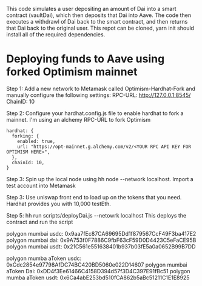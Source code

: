 This code simulates a user depositing an amount of Dai into a smart contract (vaultDai), which then deposits that Dai into Aave. The code then executes a withdrawl of Dai back to the smart contract, and then returns that Dai back to the original user. This repot can be cloned, yarn init should install all of the required dependencies.

# Deploying funds to Aave using forked Optimism mainnet

Step 1: Add a new network to Metamask called Optimism-Hardhat-Fork and manually configure the following settings:
RPC-URL: http://127.0.0.1:8545/  
 ChainID: 10

Step 2: Configure your hardhat.config.js file to enable hardhat to fork a mainnet. I'm using an alchemy RPC-URL to fork Optimism

    hardhat: {
      forking: {
        enabled: true,
        url: "https://opt-mainnet.g.alchemy.com/v2/<YOUR RPC API KEY FOR OPTIMISM HERE>",
      },
      chainId: 10,
    }

Step 3: Spin up the local node using hh node --network localhost. Import a test account into Metamask

Step 3: Use uniswap front end to load up on the tokens that you need. Hardhat provides you with 10,000 testEth.

Step 5: hh run scripts/deployDai.js --netowrk localhost
This deploys the contract and run the script

polygon mumbai usdc: 0x9aa7fEc87CA69695Dd1f879567CcF49F3ba417E2
polygon mumbai dai: 0x9A753f0F7886C9fbF63cF59D0D4423C5eFaCE95B
polygon mumbai usdt: 0x21C561e551638401b937b03fE5a0a0652B99B7DD

polygon mumba aToken usdc: 0xCdc2854e97798AfDC74BC420BD5060e022D14607
polygon mumbai aToken Dai: 0xDD4f3Ee61466C4158D394d57f3D4C397E91fBc51
polygon mumba aToken usdt: 0x6Ca4abE253bd510fCA862b5aBc51211C1E1E8925
